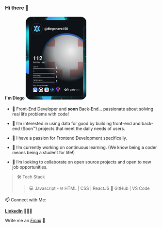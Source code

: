 ### Hi there 👋
#### I'm Diego <a align="right" href="https://app.daily.dev/diegonava150"><img src="https://github.com/Diegonava150/diegonava150/blob/main/devcard.svg" width="200" alt="Diego Navarro's Dev Card"/></a>
 
- 🍒 Front-End Developer and **soon** Back-End... passionate about solving real life problems with code! 

- 👀 I’m interested in using data for good by building front-end and back-end (Soon™) projects that meet the daily needs of users.

- 🍎 I have a passion for Frontend Development specifically.

- 🌱 I’m currently working on continuous learning. (We know being a coder means being a student for life!)

- 🍋 I’m looking to collaborate on open source projects and open to new job opportunities.



> 🛠 Tech Stack
>> 💻   Javascript - 🌐   HTML | CSS | ReactJS  🔧   GitHub | VS Code

📫 Connect with Me:

**[LinkedIn](https://www.linkedin.com/in/diegonava150/)** 👨🏻‍💻

Write me an *[Email](mailto:diegojose150@gmail.com)* 💌
